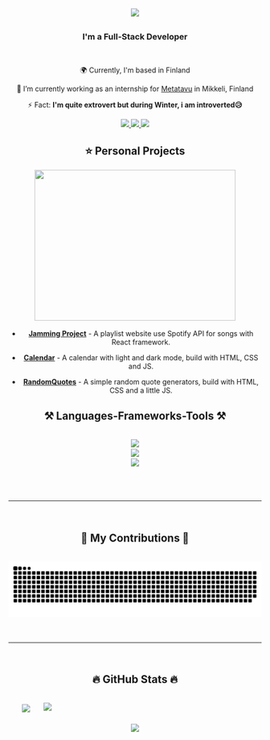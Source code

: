 
<div align="center">  </div>

<h1 align="center">
    <img src="https://readme-typing-svg.herokuapp.com/?font=Righteous&size=35&center=true&vCenter=true&width=500&height=70&duration=4000&lines=Hi+There!+👋;+I'm+Hanhz!;" />
</h1>

<h3 align="center">I'm a Full-Stack Developer</h3>

<br/>

<div align="center">

 🌍 Currently, I'm based in Finland
 
 🔭 I’m currently working as an internship for [Metatavu](https://metatavu.fi/) in Mikkeli, Finland 

 ⚡ Fact: **I'm quite extrovert but during Winter, i am introverted😥**
 
 </div>

<div align="center"> 
  <a href="mailto:phamhuyanh277@gmail.com">
    <img src="https://img.shields.io/badge/Gmail-333333?style=for-the-badge&logo=gmail&logoColor=red" />
  </a>
  <a href="https://www.linkedin.com/in/huy-anh-pham-890b63226/" target="_blank">
    <img src="https://img.shields.io/badge/LinkedIn-0077B5?style=for-the-badge&logo=linkedin&logoColor=white" target="_blank" />
  </a>
  <a href="https://drive.google.com/file/d/1lVKApjcP_Q6uFzG586YPWHQJyWXsQJqV/view?usp=sharing" target="_blank">
     <img src="https://img.shields.io/badge/Portfolio-FF5722?style=for-the-badge&logo=todoist&logoColor=white" target="_blank" /> <!-- sqlite, safari, google-chrome are other good icon options -->
  </a>
</div>

<h2 align="center">⭐ Personal Projects </h2>



<p align="center">
    <img src="https://github.com/Hanhz2707/portfolio/blob/master/frontend_react/src/assets/giphy.gif" width="400" height="300">
</p>

<div align="center">
   
    
- **[Jamming Project](https://hanhz2707jammingproject.surge.sh/)** - A playlist website use Spotify API for songs with React framework.
    
- **[Calendar](https://hanhz2707.github.io/calendar-template/)** - A calendar with light and dark mode, build with HTML, CSS and JS.

- **[RandomQuotes](https://hanhz2707.github.io/Quote_randon_project/#)** - A simple random quote generators, build with HTML, CSS and a little JS.

  
</div>


<h2 align="center">⚒️ Languages-Frameworks-Tools ⚒️</h2>
<br/>
<div align="center">
    <img src="https://skillicons.dev/icons?i=nodejs,github,express,firebase,mongodb" /><br>
  <img src="https://skillicons.dev/icons?i=react,angular,next,javascript,typescript,redux" /><br>
    <img src="https://skillicons.dev/icons?i=bootstrap,mui,mysql,html,css,sass,tailwind,vscode,git" />
</div>
  <br/><br/><br/>
<hr/>
<br>
<div align="center">
  <h2>🐍 My Contributions 🐍</h2>
  <br>
  <img alt="snake eating my contributions" src="https://raw.githubusercontent.com/salesp07/salesp07/output/github-contribution-grid-snake.svg" />
  <br/><br/><br/>
</div>

<hr/>
<br>
<h2 align="center">🔥 GitHub Stats 🔥</h2>
<!-- https://github.com/anuraghazra/github-readme-stats -->
<br>
<div align=center>
  <a href="#" title="thanhtin4401">
    <img width="315" align="center" src="https://github-readme-stats.vercel.app/api/top-langs/?username=Hanhz2707&hide=c%23,powershell,Mathematica,Ruby,Objective-C,Objective-C%2b%2b,Cuda&title_color=61dafb&text_color=ffffff&icon_color=61dafb&bg_color=20232a&langs_count=8&layout=compact&border_color=61dafb&hide_border=true" />
  </a>
  <a href="#" title="thanhtin4401">
    <img align="right" width="434" src="https://github-readme-stats.vercel.app/api?username=Hanhz2707&show_icons=true&theme=react&border_color=61dafb&hide_border=true" />
  </a>
</div>


<h3 align="center">
    <img src="https://readme-typing-svg.herokuapp.com/?font=Righteous&size=25&center=true&vCenter=true&width=500&height=70&duration=4000&lines=Thanks+for+visiting!+✌️;+Shoot+me+a+message+on+Linkedin!;I'm+always+down+to+collab+:)">
</h3>
